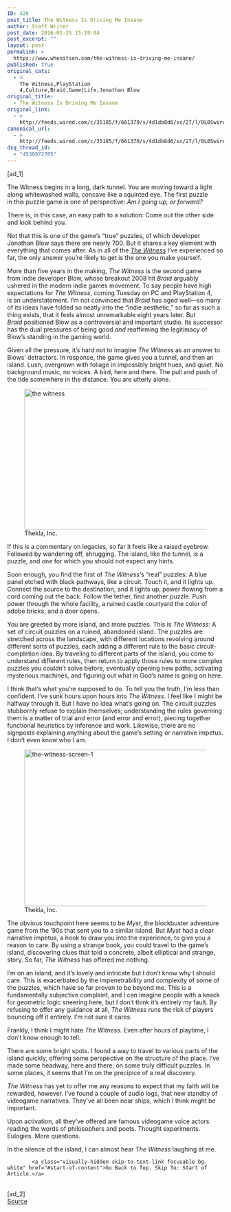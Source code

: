 ```yaml
---
ID: 426
post_title: The Witness Is Driving Me Insane
author: Staff Writer
post_date: 2016-01-25 15:19:04
post_excerpt: ""
layout: post
permalink: >
  https://www.whenitson.com/the-witness-is-driving-me-insane/
published: true
original_cats:
  - >
    The Witness,PlayStation
    4,Culture,Braid,Game|Life,Jonathan Blow
original_title:
  - The Witness Is Driving Me Insane
original_link:
  - >
    http://feeds.wired.com/c/35185/f/661370/s/4d1db8d6/sc/27/l/0L0Swired0N0C20A160C0A10Cthe0Ewitness0Ereview0C/story01.htm
canonical_url:
  - >
    http://feeds.wired.com/c/35185/f/661370/s/4d1db8d6/sc/27/l/0L0Swired0N0C20A160C0A10Cthe0Ewitness0Ereview0C/story01.htm
dsq_thread_id:
  - "4530972705"
---
```

 [ad_1]
<br><div id=""><p>The Witness begins in a long, dark tunnel. You are moving toward a light along whitewashed walls, concave like a squinted eye. The first puzzle in this puzzle game is one of perspective: <em>Am I going up, or forward?</em></p>
<p>There is, in this case, an easy path to a solution: Come out the other side and look behind you.</p>
<p>Not that this is one of the game’s “true” puzzles, of which developer Jonathan Blow says there are nearly 700. But it shares a key element with everything that comes after. As in all of the <a href="http://the-witness.net/" target="_blank"><em>The Witness</em></a> I’ve experienced so far, the only answer you’re likely to get is the one you make yourself.</p>
<p>More than five years in the making, <em>The Witness</em> is the second game from indie developer Blow, whose breakout 2008 hit <em>Braid</em> arguably ushered in the modern indie games movement. To say people have high expectations for <em>The Witness</em>, coming Tuesday on PC and PlayStation 4, is an understatement. I’m not convinced that <em>Braid</em> has aged well—so many of its ideas have folded so neatly into the “indie aesthetic,” so far as such a thing exists, that it feels almost unremarkable eight years later. But <em>Braid</em> positioned Blow as a controversial and important studio. Its successor has the dual pressures of being good <em>and</em> reaffirming the legitimacy of Blow’s standing in the gaming world.</p>
<p>Given all the pressure, it’s hard not to imagine <em>The Witness</em> as an answer to Blows’ detractors. In response, the game gives you a tunnel, and then an island. Lush, overgrown with foliage in impossibly bright hues, and <em>quiet</em>. No background music, no voices. A bird, here and there. The pull and push of the tide somewhere in the distance. You are utterly alone.</p>
<figure attachment_1963862="" class="wp-caption landscape alignnone fader" data-js="fader"><a href="http://www.wired.com/wp-content/uploads/2016/01/the-witness.png"><img class="size-default-top-art wp-image-1963862" src="http://www.whenitson.com/wp-content/uploads/2016/01/The-Witness-Is-Driving-Me-Insane.png" alt="the witness" width="582" height="327"/></a><figcaption class="wp-caption-text link-underline"><span class="credit link-underline-sm"><span aria-hidden="true" class="ui ui ui-illo inline-block ui-credit relative opacity-5 marg-r-micro"/> Thekla, Inc.</span></figcaption></figure><p>If this is a commentary on legacies, so far it feels like a raised eyebrow. Followed by wandering off, shrugging. The island, like the tunnel, is a puzzle, and one for which you should not expect any hints.</p>
<p>Soon enough, you find the first of <em>The Witness</em>‘s “real” puzzles: A blue panel etched with black pathways, like a circuit. Touch it, and it lights up. Connect the source to the destination, and it lights up, power flowing from a cord coming out the back. Follow the tether, find another puzzle. Push power through the whole facility, a ruined castle courtyard the color of adobe bricks, and a door opens.</p>
<p>You are greeted by more island, and more puzzles. This is <em>The Witness</em>: A set of circuit puzzles on a ruined, abandoned island. The puzzles are stretched across the landscape, with different locations revolving around different sorts of puzzles, each adding a different rule to the basic circuit-completion idea. By traveling to different parts of the island, you come to understand different rules, then return to apply those rules to more complex puzzles you couldn’t solve before, eventually opening new paths, activating mysterious machines, and figuring out what in God’s name is going on here.</p>
<p>I think that’s what you’re supposed to do. To tell you the truth, I’m less than confident. I’ve sunk hours upon hours into <em>The Witness</em>. I feel like I might be halfway through it. But I have no idea what’s going on. The circuit puzzles stubbornly refuse to explain themselves; understanding the rules governing them is a matter of trial and error (and error and error), piecing together functional heuristics by inference and work. Likewise, there are no signposts explaining anything about the game’s setting or narrative impetus. I don’t even know who I am.</p>
<figure attachment_1963884="" class="wp-caption landscape alignnone fader" data-js="fader"><a href="http://www.wired.com/wp-content/uploads/2016/01/2016-01-22_00003.jpg"><img class="size-default-top-art wp-image-1963884" src="http://www.whenitson.com/wp-content/uploads/2016/01/The-Witness-Is-Driving-Me-Insane.jpg" alt="the-witness-screen-1" width="582" height="364"/></a><figcaption class="wp-caption-text link-underline"><span class="credit link-underline-sm"><span aria-hidden="true" class="ui ui ui-illo inline-block ui-credit relative opacity-5 marg-r-micro"/> Thekla, Inc.</span></figcaption></figure><p>The obvious touchpoint here seems to be <em>Myst</em>, the blockbuster adventure game from the ’90s that sent you to a similar island. But <em>Myst</em> had a clear narrative impetus, a hook to draw you into the experience, to give you a reason to care. By using a strange book, you could travel to the game’s island, discovering clues that told a concrete, albeit elliptical and strange, story. So far, <em>The Witness</em> has offered me nothing.</p>
<p>I’m on an island, and it’s lovely and intricate but I don’t know why I should care. This is exacerbated by the impenetrability and complexity of some of the puzzles, which have so far proven to be beyond me. This is a fundamentally subjective complaint, and I can imagine people with a knack for geometric logic sneering here, but I don’t think it’s entirely my fault. By refusing to offer any guidance at all, <em>The Witness</em> runs the risk of players bouncing off it entirely. I’m not sure it cares.</p>
<p>Frankly, I think I might hate <em>The Witness</em>. Even after hours of playtime, I don’t know enough to tell.</p>
<p>There are some bright spots. I found a way to travel to various parts of the island quickly, offering some perspective on the structure of the place. I’ve made some headway, here and there, on some truly difficult puzzles. In some places, it seems that I’m on the precipice of a real discovery.</p>
<p><em>The Witness</em> has yet to offer me any reasons to expect that my faith will be rewarded, however. I’ve found a couple of audio logs, that new standby of videogame narratives. They’ve all been near ships, which I think might be important.</p>
<p>Upon activation, all they’ve offered are famous videogame voice actors reading the words of philosophers and poets. Thought experiments. Eulogies. More questions.</p>
<p>In the silence of the island, I can almost hear <em>The Witness</em> laughing at me.</p>

			<a class="visually-hidden skip-to-text-link focusable bg-white" href="#start-of-content">Go Back to Top. Skip To: Start of Article.</a>

			
</div>
<br>[ad_2]
<br><a href="http://feeds.wired.com/c/35185/f/661370/s/4d1db8d6/sc/27/l/0L0Swired0N0C20A160C0A10Cthe0Ewitness0Ereview0C/story01.htm">Source </a>